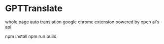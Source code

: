 # GPTTranslate
whole page auto translation google chrome extension powered by open ai's api

npm install
npm run build
